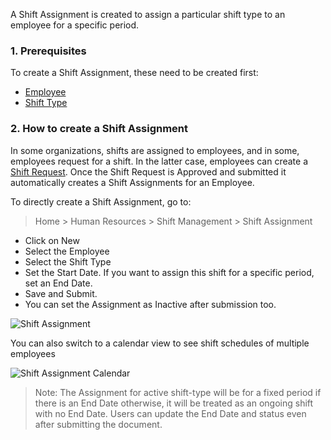 A Shift Assignment is created to assign a particular shift type to an employee for a specific period.

### 1\. Prerequisites

To create a Shift Assignment, these need to be created first:

*   [Employee](https://docs.erpnext.com/docs/v14/user/manual/en/human-resources/employee)
*   [Shift Type](https://docs.erpnext.com/docs/v14/user/manual/en/human-resources/shift_type)

### 2\. How to create a Shift Assignment

In some organizations, shifts are assigned to employees, and in some, employees request for a shift. In the latter case, employees can create a [Shift Request](https://docs.erpnext.com/docs/v14/user/manual/en/human-resources/shift_request). Once the Shift Request is Approved and submitted it automatically creates a Shift Assignments for an Employee.

To directly create a Shift Assignment, go to:

> Home > Human Resources > Shift Management > Shift Assignment

*   Click on New
*   Select the Employee
*   Select the Shift Type
*   Set the Start Date. If you want to assign this shift for a specific period, set an End Date.
*   Save and Submit.
*   You can set the Assignment as Inactive after submission too.

![Shift Assignment](https://docs.erpnext.com/files/shift-assignment0b8bdd.png)

You can also switch to a calendar view to see shift schedules of multiple employees

![Shift Assignment Calendar](https://docs.erpnext.com/files/shift-assignment374dda.png)

> Note: The Assignment for active shift-type will be for a fixed period if there is an End Date otherwise, it will be treated as an ongoing shift with no End Date. Users can update the End Date and status even after submitting the document.